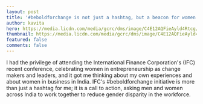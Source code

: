 ```yaml
---
layout: post
title: '#beboldforchange is not just a hashtag, but a beacon for women in India'
author: kavita
hero: https://media.licdn.com/media/gcrc/dms/image/C4E12AQFieAyld4Rtcg/article-cover_image-shrink_720_1280/0?e=1554940800&v=beta&t=RACkWZHklu1deEhYU6d0HUPkqEAIUUBiqisj7AeOgfA
thumbnail: https://media.licdn.com/media/gcrc/dms/image/C4E12AQFieAyld4Rtcg/article-cover_image-shrink_720_1280/0?e=1554940800&v=beta&t=RACkWZHklu1deEhYU6d0HUPkqEAIUUBiqisj7AeOgfA
featured: false
comments: false
---
```


I had the privilege of attending the International Finance Corporation's (IFC) recent conference, celebrating women in entrepreneurship as change makers and leaders, and it got me thinking about my own experiences and about women in business in India. IFC's #beboldforchange initiative is more than just a hashtag for me; it is a call to action, asking men and women across India to work together to reduce gender disparity in the workforce.
